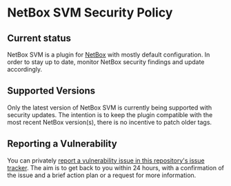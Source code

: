 # NetBox SVM Security Policy

## Current status

NetBox SVM is a plugin for [NetBox](https://github.com/netbox-community/netbox/) with mostly default configuration.
In order to stay up to date, monitor NetBox security findings and update accordingly.

## Supported Versions

Only the latest version of NetBox SVM is currently being supported with security updates.
The intention is to keep the plugin compatible with the most recent NetBox version(s), there is no incentive to patch older tags.

## Reporting a Vulnerability

You can privately [report a vulnerability issue in this repository's issue tracker](https://github.com/ICTU/netbox_slm/security/advisories/new).
The aim is to get back to you within 24 hours, with a confirmation of the issue and a brief action plan or a request for more information.
